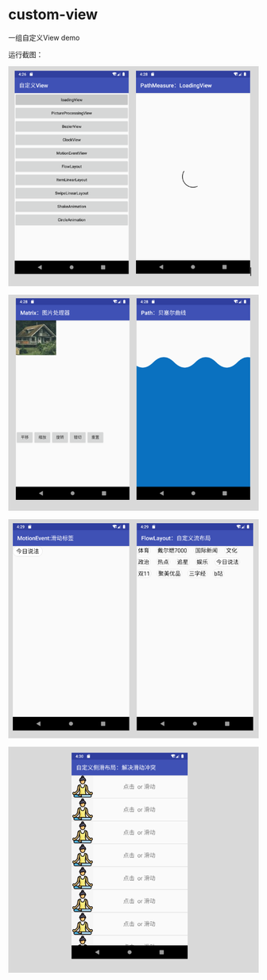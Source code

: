 # custom-view
一组自定义View demo

运行截图：

![image](https://github.com/wuwuhuai/custom-view/blob/master/first.png)

![image](https://github.com/wuwuhuai/custom-view/blob/master/second.png)

![image](https://github.com/wuwuhuai/custom-view/blob/master/third.png)

![image](https://github.com/wuwuhuai/custom-view/blob/master/fourth.png)
